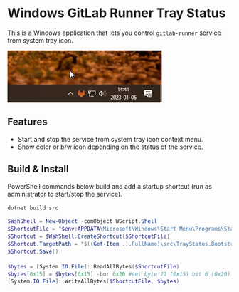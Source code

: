 # Windows GitLab Runner Tray Status
This is a Windows application that lets you control `gitlab-runner` service from system tray icon.

![demo animation](./docs/images/demo-animation.gif)

## Features
* Start and stop the service from system tray icon context menu.
* Show color or b/w icon depending on the status of the service.

## Build & Install
PowerShell commands below build and add a startup shortcut (run as administrator to start/stop the service).

```PowerShell
dotnet build src
```
```PowerShell
$WshShell = New-Object -comObject WScript.Shell
$ShortcutFile = "$env:APPDATA\Microsoft\Windows\Start Menu\Programs\Startup\GitLabRunnerStatus.lnk";
$Shortcut = $WshShell.CreateShortcut($ShortcutFile)
$Shortcut.TargetPath = "$((Get-Item .).FullName)\src\TrayStatus.Bootstrapper\bin\Debug\net7.0-windows\TrayStatus.Bootstrapper.exe"
$Shortcut.Save()

$bytes = [System.IO.File]::ReadAllBytes($ShortcutFile)
$bytes[0x15] = $bytes[0x15] -bor 0x20 #set byte 21 (0x15) bit 6 (0x20) ON
[System.IO.File]::WriteAllBytes($ShortcutFile, $bytes)
```
